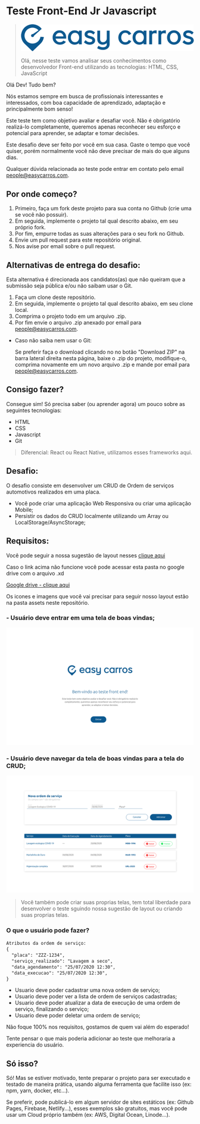 # Teste Front-End Jr Javascript

> [![Logo Easy Carros](./assets/easy-carros-logo.png)](https://easycarros.com/)
>
> Olá, nesse teste vamos analisar seus conhecimentos como desenvolvedor Front-end utilizando as tecnologias: HTML, CSS, JavaScript

Olá Dev! Tudo bem?

Nós estamos sempre em busca de profissionais interessantes e interessados, com boa capacidade de aprendizado, adaptação e principalmente bom senso!

Este teste tem como objetivo avaliar e desafiar você. Não é obrigatório realizá-lo completamente, queremos apenas reconhecer seu esforço e potencial para aprender, se adaptar e tomar decisões.

Este desafio deve ser feito por você em sua casa. Gaste o tempo que você quiser, porém normalmente você não deve precisar de mais do que alguns dias.

Qualquer dúvida relacionada ao teste pode entrar em contato pelo email people@easycarros.com.

## Por onde começo?

1. Primeiro, faça um fork deste projeto para sua conta no Github (crie uma se você não possuir).
2. Em seguida, implemente o projeto tal qual descrito abaixo, em seu próprio fork.
3. Por fim, empurre todas as suas alterações para o seu fork no Github.
4. Envie um pull request para este repositório original.
5. Nos avise por email sobre o pull request.

## Alternativas de entrega do desafio:

Esta alternativa é direcionada aos candidatos(as) que não queiram que a submissão seja pública e/ou não saibam usar o Git.

1. Faça um clone deste repositório.
2. Em seguida, implemente o projeto tal qual descrito abaixo, em seu clone local.
3. Comprima o projeto todo em um arquivo .zip.
4. Por fim envie o arquivo .zip anexado por email para people@easycarros.com.

- Caso não saiba nem usar o Git:

  Se preferir faça o download clicando no no botão "Download ZIP" na barra lateral direita nesta página, baixe o .zip do projeto, modifique-o, comprima novamente em um novo arquivo .zip e mande por email para people@easycarros.com.

## Consigo fazer?

Consegue sim! Só precisa saber (ou aprender agora) um pouco sobre as seguintes tecnologias:

- HTML
- CSS
- Javascript
- Git

> Diferencial: React ou React Native, utilizamos esses frameworks aqui.

## Desafio:

O desafio consiste em desenvolver um CRUD de Ordem de serviços automotivos realizados em uma placa.

- Você pode criar uma aplicação Web Responsiva ou criar uma aplicação Mobile;
- Persistir os dados do CRUD localmente utilizando um Array ou LocalStorage/AsyncStorage;

## Requisitos:

Você pode seguir a nossa sugestão de layout nesses [clique aqui](https://xd.adobe.com/view/fd762ae3-ba7d-43a5-9c45-3c51cdb17978-a825/)

Caso o link acima não funcione você pode acessar esta pasta no google drive com o arquivo .xd

[Google drive - clique aqui](https://drive.google.com/drive/folders/1MRGb6owzQzL4_4gGwe2LXkpqgJTcX8G_?usp=sharing)

Os icones e imagens que você vai precisar para seguir nosso layout estão na pasta assets neste repositório.

### - Usuário deve entrar em uma tela de boas vindas;

![Tela Boas Vindas](./assets/FRONT01.png)

### - Usuário deve navegar da tela de boas vindas para a tela do CRUD;

![Tela Boas Vindas](./assets/FRONT02.png)

> Você também pode criar suas proprias telas, tem total liberdade para desenvolver o teste sguindo nossa sugestão de layout ou criando suas proprias telas.

### O que o usuário pode fazer?

```
Atributos da ordem de serviço:
{
  "placa": "ZZZ-1234",
  "serviço_realizado": "Lavagem a seco",
  "data_agendamento": "25/07/2020 12:30",
  "data_execucao": "25/07/2020 12:30",
}
```

- Usuario deve poder cadastrar uma nova ordem de serviço;
- Usuario deve poder ver a lista de ordem de serviços cadastradas;
- Usuario deve poder atualizar a data de execução de uma ordem de serviço, finalizando o serviço;
- Usuario deve poder deletar uma ordem de serviço;

Não foque 100% nos requisitos, gostamos de quem vai além do esperado!

Tente pensar o que mais poderia adicionar ao teste que melhoraria a experiencia do usuário.

## Só isso?

Só! Mas se estiver motivado, tente preparar o projeto para ser executado e testado de maneira prática, usando alguma ferramenta que facilite isso (ex: npm, yarn, docker, etc...).

Se preferir, pode publicá-lo em algum servidor de sites estáticos (ex: Github Pages, Firebase, Netlify...), esses exemplos são gratuitos, mas você pode usar um Cloud próprio também (ex: AWS, Digital Ocean, Linode...).

